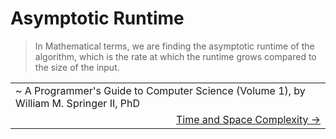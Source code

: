 # Asymptotic Runtime

> In Mathematical terms, we are finding the asymptotic runtime of the algorithm, which is the rate at which the runtime grows compared to the size of the input.

<table width="100%">
  <tr>
    <td width="100%">
      ~ A Programmer's Guide to Computer Science (Volume 1), by William M. Springer II, PhD
    </td>
  </tr>
  <tr>
    <td width="100%" align="right">
      <a href="./time-and-space-complexity/README.md">Time and Space Complexity -></a>
    </td>
  </tr>
</table>
